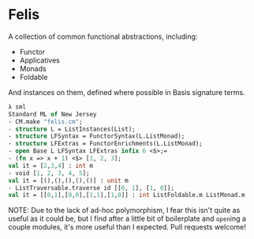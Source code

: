 # Felis

A collection of common functional abstractions, including:
- Functor
- Applicatives
- Monads
- Foldable

And instances on them, defined where possible in Basis signature terms.

```sml
λ sml
Standard ML of New Jersey
- CM.make "felis.cm";
- structure L = ListInstances(List);
- structure LFSyntax = FunctorSyntax(L.ListMonad);
- structure LFExtras = FunctorEnrichments(L.ListMonad);
- open Base L LFSyntax LFExtras infix 6 <$>;=
- (fn x => x + 1) <$> [1, 2, 3];
val it = [2,3,4] : int m
- void [1, 2, 3, 4, 5];
val it = [(),(),(),(),()] : unit m
- ListTraversable.traverse id [[0, 1], [1, 0]];
val it = [[0,1],[0,0],[1,1],[1,0]] : int ListFoldable.m ListMonad.m
```

NOTE: Due to the lack of ad-hoc polymorphism, I fear this isn't quite as useful as it could be, but I find after a little bit of boilerplate and `open`ing a couple modules, it's more useful than I expected. Pull requests welcome!